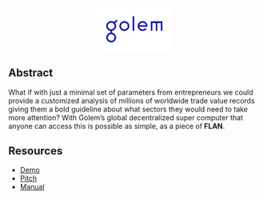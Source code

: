 <p align="center">
  <img align="center" width="30%" src="/documentation/golem_logo.svg">
</p>

## Abstract

What if with just a minimal set of parameters from entrepreneurs we could provide a customized analysis of millions of worldwide trade value records giving them a bold guideline about what sectors they would need to take more attention? With Golem’s global decentralized super computer that anyone can access this is possible as simple, as a piece of **FLAN**.

## Resources

* [Demo](https://youtu.be/)
* [Pitch](https://docs.google.com/presentation/d/1mT-n693-2e-3TE2LbYTEXC0Cim9zvjx49sr_CWmg9gk)
* [Manual](https://nestorbonilla.gitbook.io/flan/)